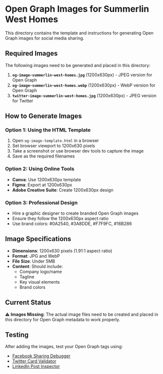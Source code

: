 # Open Graph Images for Summerlin West Homes

This directory contains the template and instructions for generating Open Graph images for social media sharing.

## Required Images

The following images need to be generated and placed in this directory:

1. **`og-image-summerlin-west-homes.jpg`** (1200x630px) - JPEG version for Open Graph
2. **`og-image-summerlin-west-homes.webp`** (1200x630px) - WebP version for Open Graph
3. **`twitter-image-summerlin-west-homes.jpg`** (1200x630px) - JPEG version for Twitter

## How to Generate Images

### Option 1: Using the HTML Template

1. Open `og-image-template.html` in a browser
2. Set browser viewport to 1200x630 pixels
3. Take a screenshot or use browser dev tools to capture the image
4. Save as the required filenames

### Option 2: Using Online Tools

- **Canva**: Use 1200x630px template
- **Figma**: Export at 1200x630px
- **Adobe Creative Suite**: Create 1200x630px design

### Option 3: Professional Design

- Hire a graphic designer to create branded Open Graph images
- Ensure they follow the 1200x630px aspect ratio
- Use brand colors: #0A2540, #3A8DDE, #F7F9FC, #16B286

## Image Specifications

- **Dimensions**: 1200x630 pixels (1.91:1 aspect ratio)
- **Format**: JPG and WebP
- **File Size**: Under 5MB
- **Content**: Should include:
  - Company logo/name
  - Tagline
  - Key visual elements
  - Brand colors

## Current Status

⚠️ **Images Missing**: The actual image files need to be created and placed in this directory for Open Graph metadata to work properly.

## Testing

After adding the images, test your Open Graph tags using:

- [Facebook Sharing Debugger](https://developers.facebook.com/tools/debug/)
- [Twitter Card Validator](https://cards-dev.twitter.com/validator)
- [LinkedIn Post Inspector](https://www.linkedin.com/post-inspector/)
